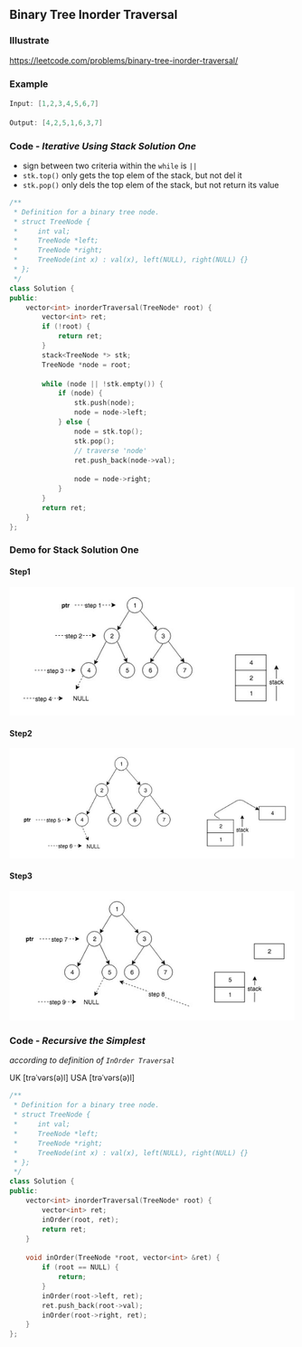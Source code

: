 ## Binary Tree Inorder Traversal
### Illustrate
<https://leetcode.com/problems/binary-tree-inorder-traversal/>

### Example
```c
Input: [1,2,3,4,5,6,7]

Output: [4,2,5,1,6,3,7]
```

### Code - _Iterative Using Stack Solution One_

- sign between two criteria within the `while` is `||`
- `stk.top()` only gets the top elem of the stack, but not del it
- `stk.pop()` only dels the top elem of the stack, but not return its value

```c++
/**
 * Definition for a binary tree node.
 * struct TreeNode {
 *     int val;
 *     TreeNode *left;
 *     TreeNode *right;
 *     TreeNode(int x) : val(x), left(NULL), right(NULL) {}
 * };
 */
class Solution {
public:
    vector<int> inorderTraversal(TreeNode* root) {
        vector<int> ret;
        if (!root) {
            return ret;
        }
        stack<TreeNode *> stk;
        TreeNode *node = root;

        while (node || !stk.empty()) {
            if (node) {
                stk.push(node);
                node = node->left;
            } else {
                node = stk.top();
                stk.pop();
                // traverse 'node'
                ret.push_back(node->val);

                node = node->right;
            }
        }
        return ret;
    }
};
```

### Demo for Stack Solution One
#### Step1
![](./res/inorder1.jpg)

#### Step2

![](./res/inorder2.jpg)

#### Step3
![](./res/inorder3.jpg)

### Code - _Recursive the Simplest_
_according to definition of `InOrder Traversal`_

UK [trəˈvərs(ə)l]  USA [trəˈvərs(ə)l]

```c++
/**
 * Definition for a binary tree node.
 * struct TreeNode {
 *     int val;
 *     TreeNode *left;
 *     TreeNode *right;
 *     TreeNode(int x) : val(x), left(NULL), right(NULL) {}
 * };
 */
class Solution {
public:
    vector<int> inorderTraversal(TreeNode* root) {
        vector<int> ret;
        inOrder(root, ret);
        return ret;
    }

    void inOrder(TreeNode *root, vector<int> &ret) {
        if (root == NULL) {
            return;
        }
        inOrder(root->left, ret);
        ret.push_back(root->val);
        inOrder(root->right, ret);
    }
};
```
